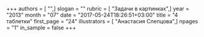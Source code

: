 +++
authors = [ "",]
slogan = ""
rubric = [ "Задачи в картинках",]
year = "2013"
month = "07"
date = "2017-05-24T18:26:51+03:00"
title = "4 таблетки"
first_page = "24"
illustrators = [ "Анастасия Слепцова",]
npages = "1"
in_sample = false
+++
